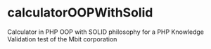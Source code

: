 # calculatorOOPWithSolid
Calculator in PHP OOP with SOLID philosophy for a PHP Knowledge Validation test of the Mbit corporation

